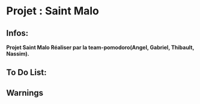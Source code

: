 # Projet : Saint Malo

## Infos:
**Projet Saint Malo Réaliser par la team-pomodoro(Angel, Gabriel, Thibault, Nassim).**

## To Do List:

## Warnings
